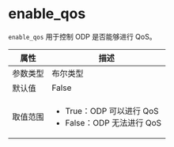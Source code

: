 # enable_qos

`enable_qos` 用于控制 ODP 是否能够进行 QoS。

|  属性    | 描述     |
|----------|---------|
| 参数类型 |   布尔类型      |
| 默认值   | False     |
| 取值范围 | <ul><li>True：ODP 可以进行 QoS</li><li>False：ODP 无法进行 QoS</li></ul>  |

